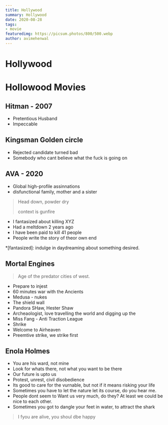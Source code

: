 ```yaml
---
title: Hollywood
summary: Hollywood
date: 2020-08-28
tags:
- movie
featuredimg: https://picsum.photos/800/500.webp
author: avimehenwal
---
```


# Hollywood



# Hollowood Movies

## Hitman - 2007

* Pretentious Husband
* Impeccable

## Kingsman Golden circle

* Rejected candidate turned bad
* Somebody who cant believe what the fuck is going on

## AVA - 2020

* Global high-profile assinnations
* disfunctional family, mother and a sister

> Head down, powder dry
>
> context is gunfire

* I fantasized about killing XYZ
* Had a meltdown 2 years ago
* I have been paid to kill 41 people
* People write the story of theor own end

*[fantasized]: indulge in daydreaming about something desired.

## Mortal Engines

> Age of the predator cities of west.

* Prepare to injest
* 60 minutes war with the Ancients
* Medusa - nukes
* The shield wall
* Pandora SHaw, Hester Shaw
* Archeaologist, love travelling the world and digging up the
* Miss Fang - Anti Traction League
* Shrike
* Welcome to Airheaven
* Preemtive strike, we strike first

## Enola Holmes

* You are his ward, not mine
* Look for whats there, not what you want to be there
* Our future is upto us
* Protest, unrest, civil disobedience
* Its good to care for the vurnable, but not if it means risking your life
* Sometimes you have to let the nature let its course, do you hear me.
* People dont seem to Want us very much, do they? At least we could be nice to each other.
* Sometimes you got to dangle your feet in water, to attract the shark

> I fyou are alive, you shoul dbe happy